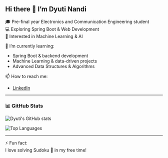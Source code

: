 ## Hi there 👋 I’m Dyuti Nandi

🎓 Pre-final year Electronics and Communication Engineering student  
💻 Exploring Spring Boot & Web Development  
🤖 Interested in Machine Learning & AI  

🌱 I’m currently learning:  
- Spring Boot & backend development  
- Machine Learning & data-driven projects  
- Advanced Data Structures & Algorithms  

📫 How to reach me:  
- [LinkedIn](www.linkedin.com/in/dyutinandi)

---

### 📊 GitHub Stats

![Dyuti's GitHub stats](https://github-readme-stats.vercel.app/api?username=Dyuti-Nandi&show_icons=true&theme=radical) 

![Top Languages](https://github-readme-stats.vercel.app/api/top-langs/?username=Dyuti-Nandi&layout=compact&theme=radical)

---

⚡ Fun fact:  
I love solving Sudoku 🧩 in my free time!

